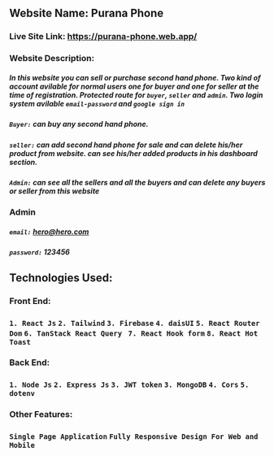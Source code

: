 ## Website Name: Purana Phone

### Live Site Link: https://purana-phone.web.app/

### Website Description:

##### In this website you can sell or purchase second hand phone. Two kind of account avilable for normal users one for buyer and one for seller at the time of registration. Protected route for `buyer`, `seller` and `admin`. Two login system avilable `email-password` and `google sign in`

##### `Buyer:` can buy any second hand phone.

##### `seller:` can add second hand phone for sale and can delete his/her product from website. can see his/her added products in his dashboard section.

##### `Admin:` can see all the sellers and all the buyers and can delete any buyers or seller from this website

### Admin

##### `email:` hero@hero.com

##### `password:` 123456

## Technologies Used:

### Front End:

### `1. React Js` `2. Tailwind` `3. Firebase` `4. daisUI` `5. React Router Dom` `6. TanStack React Query ` `7. React Hook form` `8. React Hot Toast`

### Back End:

### `1. Node Js` `2. Express Js` `3. JWT token` `3. MongoDB` `4. Cors` `5. dotenv`

### Other Features:

### `Single Page Application` `Fully Responsive Design For Web and Mobile`
